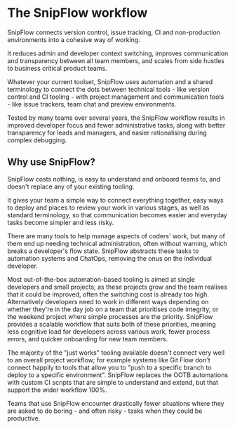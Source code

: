 # The SnipFlow workflow

SnipFlow connects version control, issue tracking, CI and non-production environments into a cohesive way of working.

It reduces admin and developer context switching, improves communication and transparency between all team members, and scales from side hustles to business critical product teams.

Whatever your current toolset, SnipFlow uses automation and a shared terminology to connect the dots between technical tools - like version control and CI tooling - with project management and communication tools - like issue trackers, team chat and preview environments.

Tested by many teams over several years, the SnipFlow workflow results in improved developer focus and fewer administrative tasks, along with better transparency for leads and managers, and easier rationalising during complex debugging.

## Why use SnipFlow?

[why use snipflow?]: #why-use-snipflow

SnipFlow costs nothing, is easy to understand and onboard teams to, and doesn't replace any of your existing tooling.

It gives your team a simple way to connect everything together, easy ways to deploy and places to review your work in various stages, as well as standard terminology, so that communication becomes easier and everyday tasks become simpler and less risky.

There are many tools to help manage aspects of coders' work, but many of them end up needing technical administration, often without warning, which breaks a developer's flow state. SnipFlow abstracts these tasks to automation systems and ChatOps, removing the onus on the individual developer.

Most out-of-the-box automation-based tooling is aimed at single developers and small projects; as these projects grow and the team realises that it could be improved, often the switching cost is already too high. Alternatively developers need to work in different ways depending on whether they're in the day job on a team that prioritises code integrity, or the weekend project where simple processes are the priority. SnipFlow provides a scalable workflow that suits both of these priorities, meaning less cognitive load for developers across various work, fewer process errors, and quicker onboarding for new team members.

The majority of the "just works" tooling available doesn't connect very well to an overall project workflow; for example systems like Git Flow don't connect happily to tools that allow you to "push to a specific branch to deploy to a specific environment". SnipFlow replaces the OOTB automations with custom CI scripts that are simple to understand and extend, but that support the wider workflow 100%.

Teams that use SnipFlow encounter drastically fewer situations where they are asked to do boring - and often risky - tasks when they could be productive.
